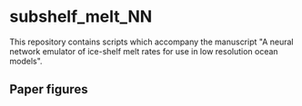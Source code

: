 # subshelf_melt_NN
This repository contains scripts which accompany the manuscript "A neural network emulator of ice-shelf melt rates for use in low resolution ocean models". 

## Paper figures 

